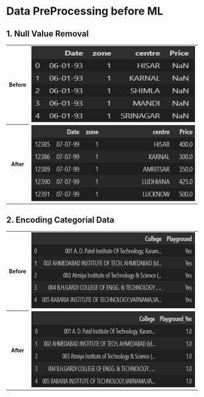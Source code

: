 #  Data PreProcessing before ML 


<h2>1. Null Value Removal</h2>
<table>
  <tr>
    <th align="center">Before</th>
    <td><img src="img/1.png" alt="Before NaN removal" style="height: 200px; width: 100%;"/></td>
  </tr>
  <tr>
    <th align="center">After</th>
    <td><img src="img/2.png" alt="After NaN removal" style="height: 200px; width: 100%;"/></td>
  </tr>
</table>

<h2>2. Encoding Categorial Data</h2>
<table>
  <tr>
    <th align="center">Before</th>
    <td><img src="img/3.png" alt="Before OneHotEncoding" style="height: 200px; width: 100%;"/></td>
  </tr>
  <tr>
    <th align="center">After</th>
    <td><img src="img/4.png" alt="After OneHotEncoding" style="height: 200px; width: 100%;"/></td>
  </tr>
</table>
